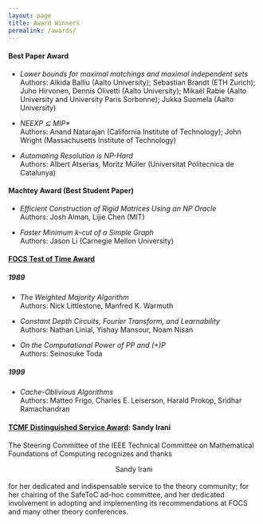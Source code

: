 ```yaml
---
layout: page
title: Award Winners
permalink: /awards/
---
```


#### Best Paper Award

- *Lower bounds for maximal matchings and maximal independent sets*<br>
Authors: Alkida Balliu (Aalto University); Sebastian Brandt (ETH Zurich); Juho Hirvonen, Dennis Olivetti (Aalto University); Mikaël Rabie (Aalto University and University Paris Sorbonne); Jukka Suomela (Aalto University)

- _NEEXP &#8838; MIP*_<br>
Authors: Anand Natarajan (California Institute of Technology); John Wright (Massachusetts Institute of Technology)

- *Automating Resolution is NP-Hard*<br>
Authors: Albert Atserias, Moritz Müller (Universitat Politecnica de Catalunya)

#### Machtey Award (Best Student Paper)

- *Efficient Construction of Rigid Matrices Using an NP Oracle*<br>
Authors: Josh Alman, Lijie Chen (MIT)

- *Faster Minimum k-cut of a Simple Graph*<br>
Authors: Jason Li (Carnegie Mellon University)

#### <a href="https://tc.computer.org/tcmf/focs-test-time-award/">FOCS Test of Time Award</a>
##### 1989
- *The Weighted Majority Algorithm*<br>
Authors: Nick Littlestone, Manfred K. Warmuth

- *Constant Depth Circuits, Fourier Transform, and Learnability*<br>
Authors: Nathan Linial, Yishay Mansour, Noam Nisan

- *On the Computational Power of PP and (+)P*<br>
Authors: Seinosuke Toda

##### 1999

- *Cache-Oblivious Algorithms*<br>
Authors: Matteo Frigo, Charles E. Leiserson, Harald Prokop, Sridhar Ramachandran

#### <a href="https://tc.computer.org/tcmf/tcmf-distinguished-service-award/">TCMF Distinguished Service Award</a>: Sandy Irani

The Steering Committee of the IEEE Technical Committee on Mathematical Foundations of Computing recognizes and thanks
<div style="text-align:center">Sandy Irani</div>
<br>
for her dedicated and indispensable service to the theory community; for her chairing of the SafeToC ad-hoc committee, and her dedicated involvement in adopting and implementing its recommendations at FOCS and many other theory conferences.
